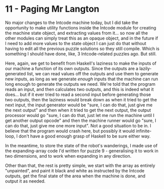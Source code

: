 # 11 - Paging Mr Langton
No major changes to the Intcode machine today, but I did take the opportunity to make utility functions inside the Intcode module for creating the machine state object, and extracting values from it... so now all the other modules can simply treat this as an opaque object, and in the future if I need to add more values to the state object I can just do that without having to edit all the previous puzzle solutions so they still compile. Which is something I should have done, like, 3 Intcode-related puzzles ago. But still.

Here, again, we get to benefit from Haskell's laziness to make the inputs of our machine a function of its own outputs. Since the outputs are a lazily-generated list, we can read values off the outputs and use them to generate new inputs, as long as we generate _enough_ inputs that the machine can run long enough to generate the outputs we need. We're told that the program reads an input, and then calculates two outputs, and this is indeed what it does... but if it ever tried to read a second input before generating those two outputs, then the laziness would break down as when it tried to get the next input, the input generator would be "sure, I can do that, just give me the next output" and then when it tried to get the next output, the output processor would go "sure, I can do that, just let me run the machine until I get another output opcode" and then the machine runner would go "sure, I can do that, just give me one more input". Not a good situation to be in. I believe that the program would crash here, but possibly it would infinite-loop, I don't have a good enough grasp of Haskell to be sure either way.

In the meantime, to store the state of the robot's wanderings, I made use of the expanding-array code I'd written for puzzle 9 - generalising it to work in two dimensions, and to work when expanding in any direction.

Other than that, the rest is pretty simple, we start with the array as entirely "unpainted", and paint it black and white as instructed by the Intcode outputs, get the final state of the area when the machine is done, and output it as needed.

